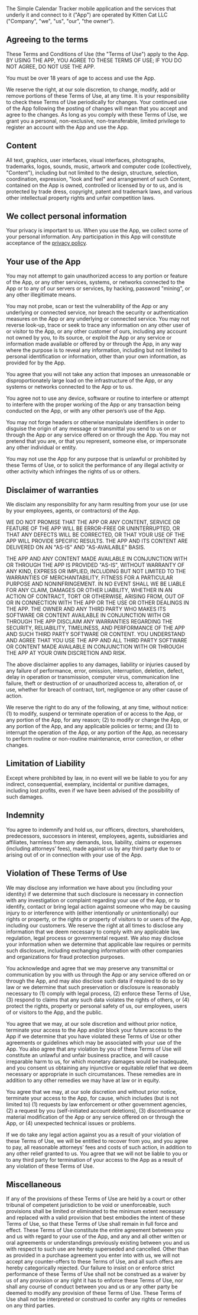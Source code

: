The Simple Calendar Tracker mobile application and the services that underly it and
connect to it ("App") are operated by Kitten Cat LLC ("Company", "we", "us", "our", "the
owner").

## Agreeing to the terms

These Terms and Conditions of Use (the "Terms of Use") apply to the App. BY USING THE APP,
YOU AGREE TO THESE TERMS OF USE; IF YOU DO NOT AGREE, DO NOT USE THE APP.

You must be over 18 years of age to access and use the App.

We reserve the right, at our sole discretion, to change, modify, add or remove portions of
these Terms of Use, at any time. It is your responsibility to check these Terms of Use
periodically for changes. Your continued use of the App following the posting of changes
will mean that you accept and agree to the changes. As long as you comply with these Terms
of Use, we grant you a personal, non-exclusive, non-transferable, limited privilege to
register an account with the App and use the App.

## Content

All text, graphics, user interfaces, visual interfaces, photographs, trademarks, logos,
sounds, music, artwork and computer code (collectively, "Content"), including but not
limited to the design, structure, selection, coordination, expression, "look and feel" and
arrangement of such Content, contained on the App is owned, controlled or licensed by or
to us, and is protected by trade dress, copyright, patent and trademark laws, and various
other intellectual property rights and unfair competition laws.

## We collect personal information

Your privacy is important to us. When you use the App, we collect some of your personal
information. Any participation in this App will constitute acceptance of the [privacy
policy](https://www.simplecalendartracker.com/privacy).

## Your use of the App

You may not attempt to gain unauthorized access to any portion or feature of the App, or
any other services, systems, or networks connected to the App or to any of our servers or
services, by hacking, password "mining", or any other illegitimate means.

You may not probe, scan or test the vulnerability of the App or any underlying or
connected service, nor breach the security or authentication measures on the App or any
underlying or connected service. You may not reverse look-up, trace or seek to trace any
information on any other user of or visitor to the App, or any other customer of ours,
including any account not owned by you, to its source, or exploit the App or any service
or information made available or offered by or through the App, in any way where the
purpose is to reveal any information, including but not limited to personal identification
or information, other than your own information, as provided for by the App.

You agree that you will not take any action that imposes an unreasonable or
disproportionately large load on the infrastructure of the App, or any systems or networks
connected to the App or to us.

You agree not to use any device, software or routine to interfere or attempt to interfere
with the proper working of the App or any transaction being conducted on the App, or with
any other person’s use of the App.

You may not forge headers or otherwise manipulate identifiers in order to disguise the
origin of any message or transmittal you send to us on or through the App or any service
offered on or through the App. You may not pretend that you are, or that you represent,
someone else, or impersonate any other individual or entity.

You may not use the App for any purpose that is unlawful or prohibited by these Terms of
Use, or to solicit the performance of any illegal activity or other activity which
infringes the rights of us or others.

## Disclaimer of warranties

We disclaim any responsiblity for any harm resulting from your use (or use by your
employees, agents, or contractors) of the App.

WE DO NOT PROMISE THAT THE APP OR ANY CONTENT, SERVICE OR FEATURE OF THE APP WILL BE
ERROR-FREE OR UNINTERRUPTED, OR THAT ANY DEFECTS WILL BE CORRECTED, OR THAT YOUR USE OF
THE APP WILL PROVIDE SPECIFIC RESULTS. THE APP AND ITS CONTENT ARE DELIVERED ON AN "AS-IS"
AND "AS-AVAILABLE" BASIS. 

THE APP AND ANY CONTENT MADE AVAILABLE IN CONJUNCTION WITH OR THROUGH THE APP IS PROVIDED
"AS-IS", WITHOUT WARRANTY OF ANY KIND, EXPRESS OR IMPLIED, INCLUDING BUT NOT LIMITED TO
THE WARRANTIES OF MERCHANTABILITY, FITNESS FOR A PARTICULAR PURPOSE AND NONINFRINGEMENT.
IN NO EVENT SHALL WE BE LIABLE FOR ANY CLAIM, DAMAGES OR OTHER LIABILITY, WHETHER IN AN
ACTION OF CONTRACT, TORT OR OTHERWISE, ARISING FROM, OUT OF OR IN CONNECTION WITH THE APP
OR THE USE OR OTHER DEALINGS IN THE APP. THE OWNER AND ANY THIRD PARTY WHO MAKES ITS
SOFTWARE OR CONTENT AVAILABLE IN CONJUNCTION WITH OR THROUGH THE APP DISCLAIM ANY
WARRANTIES REGARDING THE SECURITY, RELIABILITY, TIMELINESS, AND PERFORMANCE OF THE APP AND
SUCH THIRD PARTY SOFTWARE OR CONTENT. YOU UNDERSTAND AND AGREE THAT YOU USE THE APP AND
ALL THIRD PARTY SOFTWARE OR CONTENT MADE AVAILABLE IN CONJUNCTION WITH OR THROUGH THE APP
AT YOUR OWN DISCRETION AND RISK.

The above disclaimer applies to any damages, liability or injuries caused by any failure
of performance, error, omission, interruption, deletion, defect, delay in operation or
transmission, computer virus, communication line failure, theft or destruction of or
unauthorized access to, alteration of, or use, whether for breach of contract, tort,
negligence or any other cause of action.

We reserve the right to do any of the following, at any time, without notice: (1) to
modify, suspend or terminate operation of or access to the App, or any portion of the App,
for any reason; (2) to modify or change the App, or any portion of the App, and any
applicable policies or terms; and (3) to interrupt the operation of the App, or any
portion of the App, as necessary to perform routine or non-routine maintenance, error
correction, or other changes.

## Limitation of Liability

Except where prohibited by law, in no event will we be liable to you for any indirect,
consequential, exemplary, incidental or punitive damages, including lost profits, even if
we have been advised of the possibility of such damages.

## Indemnity

You agree to indemnify and hold us, our officers, directors, shareholders, predecessors,
successors in interest, employees, agents, subsidiaries and affiliates, harmless from any
demands, loss, liability, claims or expenses (including attorneys’ fees), made against us
by any third party due to or arising out of or in connection with your use of the App.

## Violation of These Terms of Use

We may disclose any information we have about you (including your identity) if we
determine that such disclosure is necessary in connection with any investigation or
complaint regarding your use of the App, or to identify, contact or bring legal action
against someone who may be causing injury to or interference with (either intentionally or
unintentionally) our rights or property, or the rights or property of visitors to or users
of the App, including our customers. We reserve the right at all times to disclose any
information that we deem necessary to comply with any applicable law, regulation, legal
process or governmental request. We also may disclose your information when we determine
that applicable law requires or permits such disclosure, including exchanging information
with other companies and organizations for fraud protection purposes.

You acknowledge and agree that we may preserve any transmittal or communication by you
with us through the App or any service offered on or through the App, and may also
disclose such data if required to do so by law or we determine that such preservation or
disclosure is reasonably necessary to (1) comply with legal process, (2) enforce these
Terms of Use, (3) respond to claims that any such data violates the rights of others, or
(4) protect the rights, property or personal safety of us, our employees, users of or
visitors to the App, and the public.

You agree that we may, at our sole discretion and without prior notice, terminate your
access to the App and/or block your future access to the App if we determine that you have
violated these Terms of Use or other agreements or guidelines which may be associated with
your use of the App. You also agree that any violation by you of these Terms of Use will
constitute an unlawful and unfair business practice, and will cause irreparable harm to
us, for which monetary damages would be inadequate, and you consent us obtaining any
injunctive or equitable relief that we deem necessary or appropriate in such
circumstances. These remedies are in addition to any other remedies we may have at law or
in equity.

You agree that we may, at our sole discretion and without prior notice, terminate your
access to the App, for cause, which includes (but is not limited to) (1) requests by law
enforcement or other government agencies, (2) a request by you (self-initiated account
deletions), (3) discontinuance or material modification of the App or any service offered
on or through the App, or (4) unexpected technical issues or problems.

If we do take any legal action against you as a result of your violation of these Terms of
Use, we will be entitled to recover from you, and you agree to pay, all reasonable
attorneys’ fees and costs of such action, in addition to any other relief granted to us.
You agree that we will not be liable to you or to any third party for termination of your
access to the App as a result of any violation of these Terms of Use.

## Miscellaneous

If any of the provisions of these Terms of Use are held by a court or other tribunal of
competent jurisdiction to be void or unenforceable, such provisions shall be limited or
eliminated to the minimum extent necessary and replaced with a valid provision that best
embodies the intent of these Terms of Use, so that these Terms of Use shall remain in full
force and effect. These Terms of Use constitute the entire agreement between you and us
with regard to your use of the App, and any and all other written or oral agreements or
understandings previously existing between you and us with respect to such use are hereby
superseded and cancelled. Other than as provided in a purchase agreement you enter into
with us, we will not accept any counter-offers to these Terms of Use, and all such offers
are hereby categorically rejected. Our failure to insist on or enforce strict performance
of these Terms of Use shall not be construed as a waiver by us of any provision or any
right it has to enforce these Terms of Use, nor shall any course of conduct between you
and us or any other party be deemed to modify any provision of these Terms of Use. These
Terms of Use shall not be interpreted or construed to confer any rights or remedies on any
third parties.